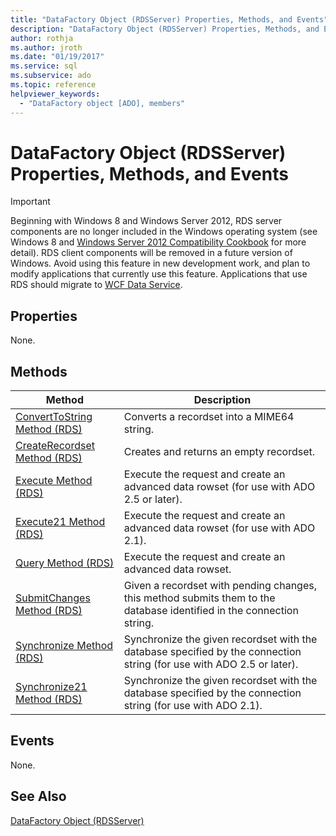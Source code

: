 ```yaml
---
title: "DataFactory Object (RDSServer) Properties, Methods, and Events"
description: "DataFactory Object (RDSServer) Properties, Methods, and Events"
author: rothja
ms.author: jroth
ms.date: "01/19/2017"
ms.service: sql
ms.subservice: ado
ms.topic: reference
helpviewer_keywords:
  - "DataFactory object [ADO], members"
---
```

# DataFactory Object (RDSServer) Properties, Methods, and Events
> [!IMPORTANT]
>  Beginning with Windows 8 and Windows Server 2012, RDS server components are no longer included in the Windows operating system (see Windows 8 and [Windows Server 2012 Compatibility Cookbook](https://www.microsoft.com/download/details.aspx?id=27416) for more detail). RDS client components will be removed in a future version of Windows. Avoid using this feature in new development work, and plan to modify applications that currently use this feature. Applications that use RDS should migrate to [WCF Data Service](/dotnet/framework/wcf/).  
  
## Properties  
 None.  
  
## Methods  
  
|Method|Description|  
|-|-|  
|[ConvertToString Method (RDS)](./converttostring-method-rds.md)|Converts a recordset into a MIME64 string.|  
|[CreateRecordset Method (RDS)](./createrecordset-method-rds.md)|Creates and returns an empty recordset.|  
|[Execute Method (RDS)](./execute-method-rds.md)|Execute the request and create an advanced data rowset (for use with ADO 2.5 or later).|  
|[Execute21 Method (RDS)](./execute21-method-rds.md)|Execute the request and create an advanced data rowset (for use with ADO 2.1).|  
|[Query Method (RDS)](./query-method-rds.md)|Execute the request and create an advanced data rowset.|  
|[SubmitChanges Method (RDS)](./submitchanges-method-rds.md)|Given a recordset with pending changes, this method submits them to the database identified in the connection string.|  
|[Synchronize Method (RDS)](./synchronize-method-rds.md)|Synchronize the given recordset with the database specified by the connection string (for use with ADO 2.5 or later).|  
|[Synchronize21 Method (RDS)](./synchronize21-method-rds.md)|Synchronize the given recordset with the database specified by the connection string (for use with ADO 2.1).|  
  
## Events  
 None.  
  
## See Also  
 [DataFactory Object (RDSServer)](./datafactory-object-rdsserver.md)